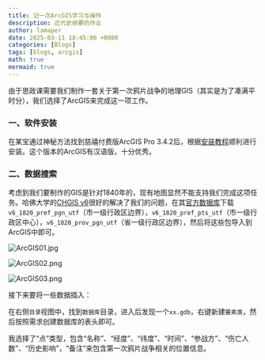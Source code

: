 ```yaml
---
title: 记一次ArcGIS学习与操作
description: 近代史纲要的作业
author: lamaper
date: 2025-03-11 18:45:00 +0800
categories: [Blogs]
tags: [blogs, arcgis]
math: true
mermaid: true
---
```


由于思政课需要我们制作一套关于第一次鸦片战争的地理GIS（其实是为了凑满平时分），我们选择了ArcGIS来完成这一项工作。

### 一、软件安装

在某宝通过神秘方法找到慈禧付费版ArcGIS Pro 3.4.2后，根据[安装教程](https://www.yuque.com/fengxueyingcheng/xg8054/lz1ow0xgegl0e32d?singleDoc#)顺利进行安装。这个版本的ArcGIS有汉语版，十分优秀。

### 二、数据搜索

考虑到我们要制作的GIS是针对1840年的，现有地图显然不能支持我们完成这项任务。哈佛大学的[CHGIS v6](https://chgis.fas.harvard.edu/data/chgis/v6/)很好的解决了我们的问题，在其[官方数据库](https://dataverse.harvard.edu/dataverse/chgis_v6_1820)下载`v6_1820_pref_pgn_utf`（市一级行政区边界），`v6_1820_pref_pts_utf`（市一级行政区中心），`v6_1820_prov_pgn_utf`（省一级行政区边界），然后将这些包导入到ArcGIS中即可。

![ArcGIS01.jpg](https://img.picui.cn/free/2025/03/11/67d0117ef3f7a.jpg)

![ArcGIS02.png](https://img.picui.cn/free/2025/03/11/67d0117dc8866.png)

![ArcGIS03.png](https://img.picui.cn/free/2025/03/11/67d0117fc5382.png)

接下来要将一些数据插入：

在右侧`目录`视图中，找到`数据库`目录，进入后发现一个`xx.gdb`，右键新建`要素类`，然后按照需求创建数据库的表头即可。

我选择了“点”类型，包含“名称”、“经度”、“纬度”、“时间”、“参战方”、“伤亡人数”、“历史影响”，“备注”来包含第一次鸦片战争相关的位置信息。